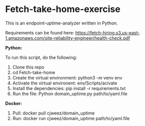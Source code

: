 # Fetch-take-home-exercise

This is an endpoint-uptime-analyzer written in Python.

Requirements can be found here: https://fetch-hiring.s3.us-east-1.amazonaws.com/site-reliability-engineer/health-check.pdf 

**Python:**

To run this script, do the following:
  1. Clone this repo
  2. cd Fetch-take-home
  3. Create the virtual environment: python3 -m venv env
  4. Activate the virtual environent: env/Scripts/acivate
  5. Install the dependencies: pip install -r requirements.txt
  6. Run the file: Python domain_uptime.py path/to/yaml.file

**Docker:**

  1. Pull: docker pull cjweez/domain_uptime
  2. Run: docker run cjweez/domain_uptime path/to/yaml.file

 



